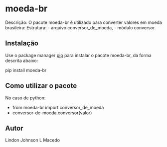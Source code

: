 # moeda-br

Descrição:
O pacote moeda-br é utilizado para converter valores em moeda brasileira:
Estrutura:
    - arquivo conversor_de_moeda,
        - módulo conversor.

## Instalação

Use o package manager [pip](https://pip.pypa.io/en/stable) para instalar o pacote moeda-br, da forma descrita abaixo:

pip install moeda-br

## Como utilizar o pacote

No caso de python:

- from moeda-br import conversor_de_moeda
- conversor-de-moeda.conversor(valor)

## Autor

Lindon Johnson L Macedo
